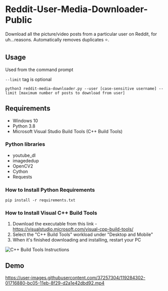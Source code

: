 # Reddit-User-Media-Downloader-Public

Download all the picture/video posts from a particular user on Reddit, for uh...reasons. Automatically removes duplicates :star:.

## Usage

Used from the command prompt

```--limit``` tag is optional
```
python3 reddit-media-downloader.py --user [case-sensitive username] --limit [maximum number of posts to download from user]
```
## Requirements
- Windows 10
- Python 3.8
- Microsoft Visual Studio Build Tools (C++ Build Tools) 

### Python libraries
- youtube_dl 
- imagededup
- OpenCV2
- Cython
- Requests

### How to Install Python Requirements

```
pip install -r requirements.txt
```

### How to Install Visual C++ Build Tools

1. Download the executable from this link - https://visualstudio.microsoft.com/visual-cpp-build-tools/
2. Select the "C++ Build Tools" workload under "Desktop and Mobile"
3. When it's finished downloading and installing, restart your PC

![C++ Build Tools Instructions](https://user-images.githubusercontent.com/16315128/119354163-5cd54200-bc69-11eb-885c-4c3b9ab6cac0.png)



## Demo


https://user-images.githubusercontent.com/37257304/119284302-01716880-bc05-11eb-8f29-d2a1e42dbd92.mp4

